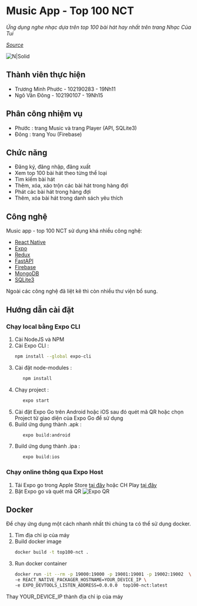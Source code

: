 # Music App - Top 100 NCT
*Ứng dụng nghe nhạc  dựa trên top  100  bài hát  hay nhất trên  trang Nhạc Của Tui*

*[Source](https://github.com/ngovandong/final-project)*

![N|Solid](https://nordiccoder.com/app/uploads/2018/10/react-native.png)
## Thành viên thực hiện
- Trương Minh Phước - 102190283 - 19Nh11
- Ngô Văn Đông - 102190107 - 19Nh15

## Phân công nhiệm vụ
- Phước : trang Music và trang Player (API, SQLite3)
- Đông : trang You (Firebase)

## Chức năng

- Đăng ký, đăng nhập, đăng xuất
- Xem top 100 bài hát theo từng thể loại
- Tìm kiếm bài hát
- Thêm, xóa, xáo trộn các bài hát trong hàng đợi
- Phát các bài hát trong hàng đợi
- Thêm, xóa bài hát trong danh sách yêu thích



## Công nghệ

Music app - top 100 NCT sử dụng khá nhiều công nghệ:

- [React Native](https://reactnative.dev/) 
- [Expo](https://expo.dev/)
- [Redux](https://redux.js.org/)
- [FastAPI](https://fastapi.tiangolo.com/) 
- [Firebase](https://firebase.google.com/)
- [MongoDB](https://www.mongodb.com/)
- [SQLite3](https://www.sqlite.org/index.html)

Ngoài các công nghệ đã liệt kê thì còn nhiều thư viện bổ sung.

## Hướng dẫn cài đặt
### Chạy local bằng Expo CLI
1. Cài NodeJS và NPM
2. Cài Expo CLI : 
    ```sh
    npm install --global expo-cli
    ```
3. Cài đặt node-modules : 
     ```sh
        npm install 
    ```
4. Chạy project :
     ```sh
        expo start 
    ```
5. Cài đặt Expo Go trên Android hoặc iOS sau đó quét mã QR hoặc chọn Project từ giao diện của Expo Go để sử dụng
6. Build ứng dụng thành .apk : 
     ```sh
        expo build:android 
    ```
7. Build ứng dụng thành .ipa  :
     ```sh
        expo build:ios 
    ```

### Chạy online thông qua Expo Host
1. Tải Expo go trong Apple Store [tại đây](https://apps.apple.com/vn/app/expo-go/id982107779?l=vi) hoặc CH Play [tại đây](https://play.google.com/store/apps/details?id=host.exp.exponent&hl=en&gl=US) 
2. Bật Expo go và quét mã QR
![Expo QR](https://qr.expo.dev/expo-go?owner=ngovandong&slug=top100-nct&releaseChannel=default&host=exp.host)


## Docker

Để chạy ứng dụng một cách nhanh nhất thì chúng ta có thể sử dụng docker.

1. Tìm địa chỉ ip của máy
2. Build docker image 
    ```sh
    docker build -t top100-nct .  
    ```
3. Run docker container
    ```sh
    docker run -it --rm -p 19000:19000 -p 19001:19001 -p 19002:19002  \
    -e REACT_NATIVE_PACKAGER_HOSTNAME=YOUR_DEVICE_IP \
    -e EXPO_DEVTOOLS_LISTEN_ADDRESS=0.0.0.0  top100-nct:latest
    ```
Thay YOUR_DEVICE_IP thành địa chỉ ip của máy
